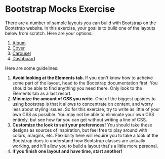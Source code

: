 # Bootstrap Mocks Exercise

There are a number of sample layouts you can build with Bootstrap on the Bootstrap website. In this exercise, your goal is to build one of the layouts below from scratch. Here are your options:

1. [Album](https://getbootstrap.com/docs/4.0/examples/album/)
2. [Cover](https://getbootstrap.com/docs/4.0/examples/cover/)
3. [Carousel](https://getbootstrap.com/docs/4.0/examples/carousel/)
4. [Dashboard](https://getbootstrap.com/docs/4.0/examples/dashboard/)

Here are some guidelines:

1. **Avoid looking at the Elements tab.** If you don't know how to acheive some part of the layout, head to the Bootstrap documentation first. You should be able to find anything you need there. Only look to the Elements tab as a last resort.
2. **Minimize the amount of CSS you write.** One of the biggest upsides to using bootstrap is that it allows to concentrate on content, and worry less about styling issues. So for this exercise, try to write as little of your own CSS as possible. You may not be able to eliminate your own CSS entirely, but see how far you can get without writing a line of CSS.
3. **Customize the look to suit your preferences!** You should take these designs as sources of inspiration, but feel free to play around with colors, margins, etc. Flexibility here will require you to take a look at the Bootstrap docs to understand how Bootstrap classes are actually working, and it'll allow you to build a layout that's a little more personal.
4. **If you finish one layout and have time, start another!**
